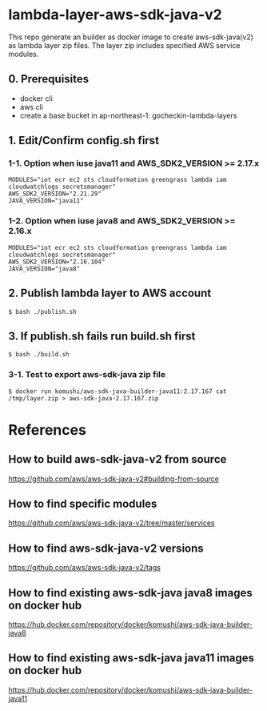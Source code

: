 # lambda-layer-aws-sdk-java-v2
This repo generate an builder as docker image to create aws-sdk-java(v2) as lambda layer zip files. The layer zip includes specified AWS service modules.

## 0. Prerequisites
* docker cli
* aws cli
* create a base bucket in ap-northeast-1: gocheckin-lambda-layers

## 1. Edit/Confirm config.sh first
### 1-1. Option when iuse java11 and AWS_SDK2_VERSION >= 2.17.x
```
MODULES="iot ecr ec2 sts cloudformation greengrass lambda iam cloudwatchlogs secretsmanager"
AWS_SDK2_VERSION="2.21.29"
JAVA_VERSION="java11"
```

### 1-2. Option when iuse java8 and AWS_SDK2_VERSION >= 2.16.x
```
MODULES="iot ecr ec2 sts cloudformation greengrass lambda iam cloudwatchlogs secretsmanager"
AWS_SDK2_VERSION="2.16.104"
JAVA_VERSION="java8"
```

## 2. Publish lambda layer to AWS account

```
$ bash ./publish.sh
```

## 3. If publish.sh fails run build.sh first

```
$ bash ./build.sh
```

### 3-1. Test to export aws-sdk-java zip file

```
$ docker run komushi/aws-sdk-java-builder-java11:2.17.167 cat /tmp/layer.zip > aws-sdk-java-2.17.167.zip
```

# References
## How to build aws-sdk-java-v2 from source
https://github.com/aws/aws-sdk-java-v2#building-from-source

## How to find specific modules
https://github.com/aws/aws-sdk-java-v2/tree/master/services

## How to find aws-sdk-java-v2 versions
https://github.com/aws/aws-sdk-java-v2/tags

## How to find existing aws-sdk-java java8 images on docker hub
https://hub.docker.com/repository/docker/komushi/aws-sdk-java-builder-java8

## How to find existing aws-sdk-java java11 images on docker hub
https://hub.docker.com/repository/docker/komushi/aws-sdk-java-builder-java11